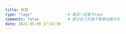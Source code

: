 ```yaml
---
title: 标签
type: "tags"                # 类型一定要为tags
comments: false             # 提示这个页面不需要加载评论
date: 2021-05-09 17:52:56
---
```

